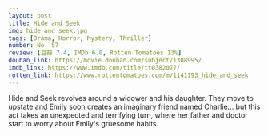 ```yaml
---
layout: post 
title: Hide and Seek
img: hide_and_seek.jpg
tags: [Drama, Horror, Mystery, Thriller]
number: No. 57
review: [豆瓣 7.4, IMDb 6.0, Rotten Tomatoes 13%]
douban_link: https://movie.douban.com/subject/1308995/
imdb_link: https://www.imdb.com/title/tt0382077/
rotten_link: https://www.rottentomatoes.com/m/1141193_hide_and_seek
---
```


Hide and Seek revolves around a widower and his daughter. They move to upstate and Emily soon creates an imaginary friend named Charlie... but this act takes an unexpected and terrifying turn, where her father and doctor start to worry about Emily's gruesome habits.